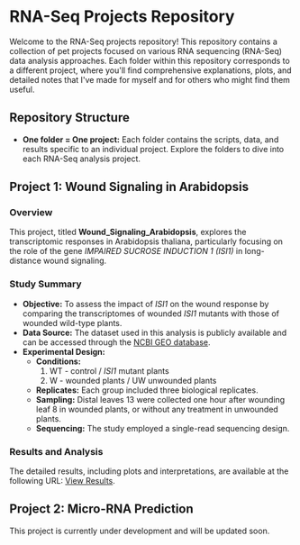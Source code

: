 # RNA-Seq Projects Repository

Welcome to the RNA-Seq projects repository! This repository contains a collection of pet projects focused on various RNA sequencing (RNA-Seq) data analysis approaches. Each folder within this repository corresponds to a different project, where you'll find comprehensive explanations, plots, and detailed notes that I've made for myself and for others who might find them useful.

## Repository Structure

- **One folder = One project:** Each folder contains the scripts, data, and results specific to an individual project. Explore the folders to dive into each RNA-Seq analysis project.

## Project 1: Wound Signaling in Arabidopsis

### Overview

This project, titled **Wound_Signaling_Arabidopsis**, explores the transcriptomic responses in Arabidopsis thaliana, particularly focusing on the role of the gene *IMPAIRED SUCROSE INDUCTION 1 (ISI1)* in long-distance wound signaling.

### Study Summary

- **Objective:** To assess the impact of *ISI1* on the wound response by comparing the transcriptomes of wounded *ISI1* mutants with those of wounded wild-type plants.
- **Data Source:** The dataset used in this analysis is publicly available and can be accessed through the [NCBI GEO database](https://www.ncbi.nlm.nih.gov/geo/query/acc.cgi?acc=GSE157938).
- **Experimental Design:**
  - **Conditions:** 
    1. WT - control / *ISI1* mutant plants
    2. W - wounded plants / UW unwounded plants
  - **Replicates:** Each group included three biological replicates.
  - **Sampling:** Distal leaves 13 were collected one hour after wounding leaf 8 in wounded plants, or without any treatment in unwounded plants. 
  - **Sequencing:** The study employed a single-read sequencing design.

### Results and Analysis

The detailed results, including plots and interpretations, are available at the following URL: [View Results](https://dariakil.github.io/RNAseq_projects/Wound_Signaling_Arabidopsis/Wound_Signaling_Arabidopsis.nb.html).

## Project 2: Micro-RNA Prediction

This project is currently under development and will be updated soon. 

